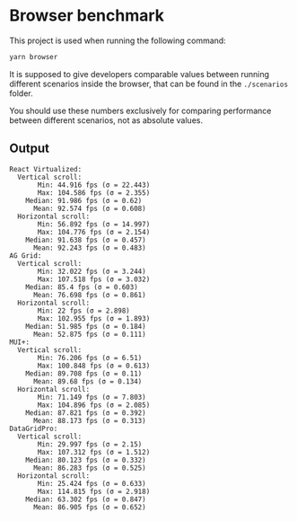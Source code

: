 # Browser benchmark

This project is used when running the following command:

```sh
yarn browser
```

It is supposed to give developers comparable values between running different scenarios inside the browser, that can be found in the `./scenarios` folder.

You should use these numbers exclusively for comparing performance between different scenarios, not as absolute values.

## Output

```text
React Virtualized:
  Vertical scroll:
       Min: 44.916 fps (σ = 22.443)
       Max: 104.586 fps (σ = 2.355)
    Median: 91.986 fps (σ = 0.62)
      Mean: 92.574 fps (σ = 0.608)
  Horizontal scroll:
       Min: 56.892 fps (σ = 14.997)
       Max: 104.776 fps (σ = 2.154)
    Median: 91.638 fps (σ = 0.457)
      Mean: 92.243 fps (σ = 0.483)
AG Grid:
  Vertical scroll:
       Min: 32.022 fps (σ = 3.244)
       Max: 107.518 fps (σ = 3.032)
    Median: 85.4 fps (σ = 0.603)
      Mean: 76.698 fps (σ = 0.861)
  Horizontal scroll:
       Min: 22 fps (σ = 2.898)
       Max: 102.955 fps (σ = 1.893)
    Median: 51.985 fps (σ = 0.184)
      Mean: 52.875 fps (σ = 0.111)
MUI+:
  Vertical scroll:
       Min: 76.206 fps (σ = 6.51)
       Max: 100.848 fps (σ = 0.613)
    Median: 89.708 fps (σ = 0.11)
      Mean: 89.68 fps (σ = 0.134)
  Horizontal scroll:
       Min: 71.149 fps (σ = 7.803)
       Max: 104.896 fps (σ = 2.085)
    Median: 87.821 fps (σ = 0.392)
      Mean: 88.173 fps (σ = 0.313)
DataGridPro:
  Vertical scroll:
       Min: 29.997 fps (σ = 2.15)
       Max: 107.312 fps (σ = 1.512)
    Median: 80.123 fps (σ = 0.332)
      Mean: 86.283 fps (σ = 0.525)
  Horizontal scroll:
       Min: 25.424 fps (σ = 0.633)
       Max: 114.815 fps (σ = 2.918)
    Median: 63.302 fps (σ = 0.847)
      Mean: 86.905 fps (σ = 0.652)
```
